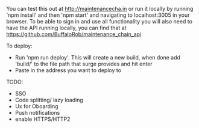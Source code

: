 You can test this out at http://maintenancecha.in or run it locally by running 'npm install' and then 'npm start' and navigating to localhost:3005 in your browser. To be able to sign in and use all functionality you will also need to have the API running locally, you can find that at https://github.com/BuffaloRob/maintenance_chain_api

To deploy:
- Run 'npm run deploy'. This will create a new build, when done add 'build/' to the file path that surge provides and hit enter
- Paste in the address you want to deploy to

TODO:
- SSO
- Code splitting/ lazy loading
- Ux for Oboarding 
- Push notifications
- enable HTTPS/HTTP2
